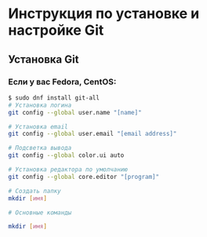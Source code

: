 # Инструкция по установке и настройке Git

## Установка Git

### Если у вас Fedora, CentOS:
```sh
$ sudo dnf install git-all
# Установка логина
git config --global user.name "[name]"

# Установка email
git config --global user.email "[email address]"

# Подсветка вывода
git config --global color.ui auto

# Установка редактора по умолчанию
git config --global core.editor "[program]"

# Создать папку
mkdir [имя]

# Основные команды

mkdir [имя]


